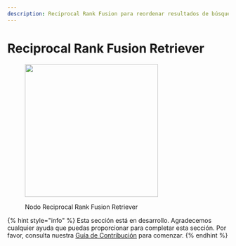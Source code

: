 ```yaml
---
description: Reciprocal Rank Fusion para reordenar resultados de búsqueda mediante generación múltiple de consultas.
---
```


# Reciprocal Rank Fusion Retriever

<figure><img src="../../../.gitbook/assets/image--146-.png" alt="" width="303"><figcaption><p>Nodo Reciprocal Rank Fusion Retriever</p></figcaption></figure>

{% hint style="info" %}
Esta sección está en desarrollo. Agradecemos cualquier ayuda que puedas proporcionar para completar esta sección. Por favor, consulta nuestra [Guía de Contribución](../../../contributing/) para comenzar.
{% endhint %}
